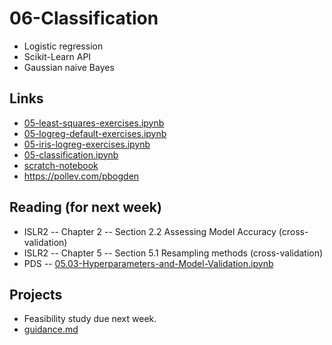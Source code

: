 
# 06-Classification

* Logistic regression
* Scikit-Learn API
* Gaussian naive Bayes

## Links

* [05-least-squares-exercises.ipynb](https://colab.research.google.com/drive/1ImFUE6l-65zeH75FKzy1obEiWLuAcES1)
* [05-logreg-default-exercises.ipynb](https://colab.research.google.com/drive/1CdPG_1nPXYLgQaGsqOlBlzaoCADnYLoJ)
* [05-iris-logreg-exercises.ipynb]()
* [05-classification.ipynb]()
* [scratch-notebook]()
* https://pollev.com/pbogden

## Reading (for next week)

* ISLR2 -- Chapter 2 -- Section 2.2 Assessing Model Accuracy (cross-validation)
* ISLR2 -- Chapter 5 -- Section 5.1 Resampling methods (cross-validation)
* PDS -- [05.03-Hyperparameters-and-Model-Validation.ipynb](https://github.com/jakevdp/PythonDataScienceHandbook/blob/master/notebooks/05.03-Hyperparameters-and-Model-Validation.ipynb)

## Projects

* Feasibility study due next week.
* [guidance.md](guidance.md)
